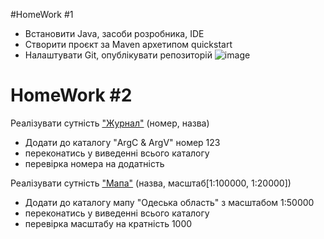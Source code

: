 #HomeWork #1

- Встановити Java, засоби розробника, IDE
- Створити проєкт за Maven архетипом quickstart
- Налаштувати Git, опублікувати репозиторій
![image](https://github.com/AntonDegt/Java/assets/108671823/8f34dbce-5822-4e74-8157-8f8ef3c88041)




# HomeWork #2

Реалізувати сутність <a href="https://github.com/AntonDegt/Java/blob/master/src/main/java/step/learning/oop/Journal.java">"Журнал"</a> (номер, назва)
- Додати до каталогу "ArgC & ArgV" номер 123
- переконатись у виведенні всього каталогу
- перевірка номера на додатність


Реалізувати сутність <a href="https://github.com/AntonDegt/Java/blob/master/src/main/java/step/learning/oop/Map.java">"Мапа"</a> (назва, масштаб[1:100000, 1:20000])
- Додати до каталогу мапу "Одеська область" з масштабом 1:50000
- переконатись у виведенні всього каталогу
- перевірка масштабу на кратність 1000
